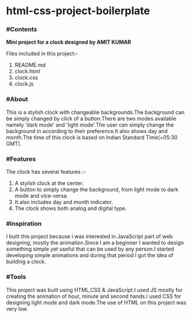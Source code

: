 # html-css-project-boilerplate
<h3>#Contents</h3>
<p><b>Mini project for a clock designed by AMIT KUMAR</b></p>
<p>Files included in this project:-</p>
<ol>
  <li>README.md</li>
  <li>clock.html</li>
  <li>clock.css</li>
  <li>clock.js</li>
</ol>
<h3>#About</h3>

<p>This is a stylish clock with changeable backgrounds.The background can be simply changed by click of a button.There are two modes available namely 'dark mode' and 'light mode'.The user can simply change the background in according to their preference.It also shows day and month.The time of this clock is based on Indian Standard Time(+05:30 GMT).</p>
<h3>#Features</h3>
<p>The clock has several features :-</p>
<ol>
  <li>A stylish clock at the center.</li>
  <li>A button to simply change the background, from light mode to dark mode and vice-versa.</li>
  <li>It also includes day and month indicator.</li>
  <li>The clock shows both analog and digital type.</li>
</ol>
<h3>#Inspiration</h3>
<p>I built this project because i was interested in JavaScript part of web designing, mostly the animation.Since I am a beginner I wanted to design something simple yet useful that can be used by any person.I started developing simple animations and during that period I got the idea of building a clock.</p>
<h3>#Tools</h3>
<p>This project was built using HTML,CSS & JavaScript.I used JS mostly for creating the animation of hour, minute and second hands.I used CSS for designing light mode and dark mode.The use of HTML on this project was very low.</p>
